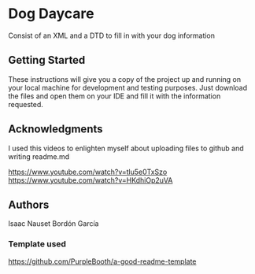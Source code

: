 # Dog Daycare

Consist of an XML and a DTD to fill in with your dog information

## Getting Started

These instructions will give you a copy of the project up and running on your local machine for development and testing purposes. Just download the files and open them on your IDE and fill it with the information requested.

## Acknowledgments

I used this videos to enlighten myself about uploading files to github and writing readme.md

https://www.youtube.com/watch?v=tlu5e0TxSzo
https://www.youtube.com/watch?v=HKdhiOp2uVA

## Authors

Isaac Nauset Bordón García

### Template used

https://github.com/PurpleBooth/a-good-readme-template
